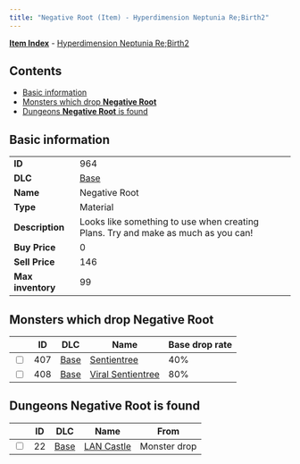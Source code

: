 ```yaml
---
title: "Negative Root (Item) - Hyperdimension Neptunia Re;Birth2"
---
```


[**Item Index**](/neptunia/rb2/item/index.html) - [Hyperdimension Neptunia Re;Birth2](/neptunia/rb2)

## Contents

- [Basic information](#basic-information)
- [Monsters which drop **Negative Root**](#monsters-which-drop-negative-root)
- [Dungeons **Negative Root** is found](#dungeons-negative-root-is-found)

## Basic information

|   |   |
| -- | -- |
| **ID** | 964 |
| **DLC** | [Base](/neptunia/rb2/dlc/0-base.html) |
| **Name** | Negative Root |
| **Type** | Material |
| **Description** | Looks like something to use when creating Plans. Try and make as much as you can! |
| **Buy Price** | 0 |
| **Sell Price** | 146 |
| **Max inventory** | 99 |

## Monsters which drop **Negative Root**

|    | ID | DLC | Name | Base drop rate |
| -- | -- | --- | ---- | -------------- |
| <input type="checkbox" id="rb2-monster-0-407" class="trackbox" /> | 407 | [Base](/neptunia/rb2/dlc/0-base.html) | [Sentientree](/neptunia/rb2/monster/0-407-sentientree.html) | 40% |
| <input type="checkbox" id="rb2-monster-0-408" class="trackbox" /> | 408 | [Base](/neptunia/rb2/dlc/0-base.html) | [Viral Sentientree](/neptunia/rb2/monster/0-408-viral-sentientree.html) | 80% |

## Dungeons **Negative Root** is found

|    | ID | DLC | Name | From |
| -- | -- | --- | ---- | ---- |
| <input type="checkbox" id="rb2-dungeon-0-22" class="trackbox" /> | 22 | [Base](/neptunia/rb2/dlc/0-base.html) | [LAN Castle](/neptunia/rb2/dungeon/0-22-lan-castle.html) | Monster drop |